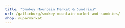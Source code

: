 ```yaml
---
title: "Smokey Mountain Market & Sundries"
url: /gatlinburg/smokey-mountain-market-and-sundries/
shop: supermarket
---
```

